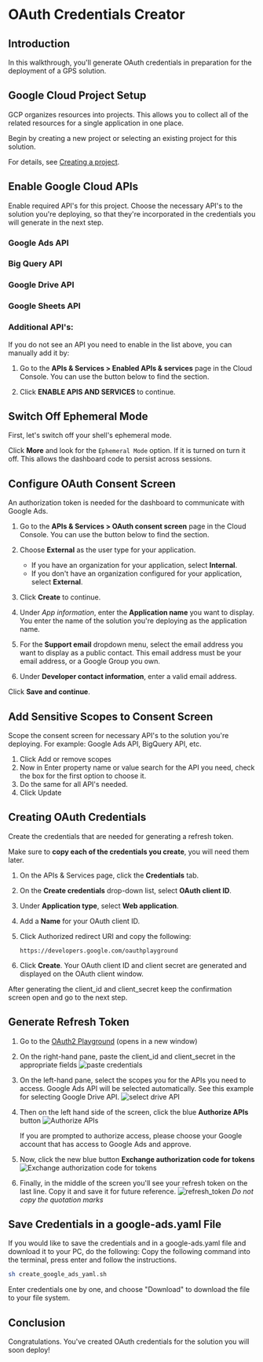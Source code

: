 # OAuth Credentials Creator

<walkthrough-metadata>
  <meta name="title" content="Creating OAuth credentials" />
  <meta name="description" content="A step by step guide on configuring cloud and creating OAuth credentials (client id, client secret and a refresh token)." />
</walkthrough-metadata>

## Introduction

In this walkthrough, you'll generate OAuth credentials in preparation for the deployment of a GPS solution.

<walkthrough-tutorial-difficulty difficulty="2"></walkthrough-tutorial-difficulty>
<walkthrough-tutorial-duration duration="10"></walkthrough-tutorial-duration>


## Google Cloud Project Setup

GCP organizes resources into projects. This allows you to
collect all of the related resources for a single application in one place.

Begin by creating a new project or selecting an existing project for this
solution.

<walkthrough-project-setup billing></walkthrough-project-setup>

For details, see
[Creating a project](https://cloud.google.com/resource-manager/docs/creating-managing-projects#creating_a_project).

## Enable Google Cloud APIs

Enable required API's for this project. Choose the necessary API's to the solution you're deploying, so that they're incorporated in the credentials you will generate in the next step.

### Google Ads API 

<walkthrough-enable-apis apis="googleads.googleapis.com">
</walkthrough-enable-apis>

### Big Query API 

<walkthrough-enable-apis apis="bigquery.googleapis.com">
</walkthrough-enable-apis>

### Google Drive API 

<walkthrough-enable-apis apis="drive.googleapis.com">
</walkthrough-enable-apis>

### Google Sheets API 

<walkthrough-enable-apis apis="sheets.googleapis.com">
</walkthrough-enable-apis>


### Additional API's:

If you do not see an API you need to enable in the list above, you can manually add it by:

1.  Go to the **APIs & Services > Enabled APIs & services** page in the Cloud
    Console. You can use the button below to find the section.

    <walkthrough-menu-navigation sectionId="API_SECTION;metropolis_enabled_apis_and_services"></walkthrough-menu-navigation>
    
2. Click <walkthrough-spotlight-pointer cssSelector="#cfc-action-bar-toolbar-container">**ENABLE APIS AND SERVICES**</walkthrough-spotlight-pointer> to continue.
    


## Switch Off Ephemeral Mode

First, let's switch off your shell's ephemeral mode.

Click <walkthrough-spotlight-pointer spotlightId="cloud-shell-more-button" target="cloudshell" title="Show me where">**More**</walkthrough-spotlight-pointer> and look for the `Ephemeral Mode` option. If it is turned on turn it off. This allows the dashboard code to persist across sessions.


## Configure OAuth Consent Screen

An authorization token is needed for the dashboard to communicate with Google Ads.

1.  Go to the **APIs & Services > OAuth consent screen** page in the Cloud
    Console. You can use the button below to find the section.

    <walkthrough-menu-navigation sectionId="API_SECTION;metropolis_api_consent"></walkthrough-menu-navigation>

1.  Choose **External** as the user type for your application.

    *   If you have an organization for your application, select **Internal**.
    *   If you don't have an organization configured for your application,
        select **External**.

1.  Click
    <walkthrough-spotlight-pointer cssSelector="button[type='submit']">**Create**</walkthrough-spotlight-pointer>
    to continue.

1.  Under *App information*, enter the **Application name** you want to display.
    You enter the name of the solution you're deploying as the application name.

1.  For the **Support email** dropdown menu, select the email address you want
    to display as a public contact. This email address must be your email
    address, or a Google Group you own.
2.  Under **Developer contact information**, enter a valid email address.

Click
    <walkthrough-spotlight-pointer cssSelector=".cfc-stepper-step-continue-button">**Save
    and continue**</walkthrough-spotlight-pointer>.

## Add Sensitive Scopes to Consent Screen

Scope the consent screen for necessary API's to the solution you're deploying. 
For example: Google Ads API, BigQuery API, etc. 

1. Click <walkthrough-spotlight-pointer locator="semantic({button 'Add or remove scopes'})">Add or remove scopes</walkthrough-spotlight-pointer>
1. Now in <walkthrough-spotlight-pointer locator="semantic({combobox 'Filter'})">Enter property name or value</walkthrough-spotlight-pointer> search for the API you need, check the box for the first option to choose it.
1. Do the same for all API's needed.
1. Click <walkthrough-spotlight-pointer locator="text('Update')">Update</walkthrough-spotlight-pointer>

## Creating OAuth Credentials

Create the credentials that are needed for generating a refresh token.

Make sure to **copy each of the credentials you create**, you will need them later.

1.  On the APIs & Services page, click the
    <walkthrough-spotlight-pointer cssSelector="#cfctest-section-nav-item-metropolis_api_credentials">**Credentials**</walkthrough-spotlight-pointer>
    tab.

1.  On the
    <walkthrough-spotlight-pointer cssSelector="[id$=action-bar-create-button]" validationPath="/apis/credentials">**Create
    credentials**</walkthrough-spotlight-pointer> drop-down list, select **OAuth
    client ID**.
1.  Under
    <walkthrough-spotlight-pointer cssSelector="[formcontrolname='typeControl']">**Application
    type**</walkthrough-spotlight-pointer>, select **Web application**.

1.  Add a
    <walkthrough-spotlight-pointer cssSelector="[formcontrolname='displayName']">**Name**</walkthrough-spotlight-pointer>
    for your OAuth client ID.

1. Click <walkthrough-spotlight-pointer locator="semantic({group 'Authorized redirect URIs'} {button 'Add URI'})">Authorized redirect URI</walkthrough-spotlight-pointer>
   and copy the following:
   ```
   https://developers.google.com/oauthplayground
   ```

1.  Click **Create**. Your OAuth client ID and client secret are generated and
    displayed on the OAuth client window.

After generating the client_id and client_secret keep the confirmation screen open and go to the next step.


## Generate Refresh Token

1. Go to the [OAuth2 Playground](https://developers.google.com/oauthplayground/#step1&scopes=https%3A//www.googleapis.com/auth/adwords&url=https%3A//&content_type=application/json&http_method=GET&useDefaultOauthCred=checked&oauthEndpointSelect=Google&oauthAuthEndpointValue=https%3A//accounts.google.com/o/oauth2/v2/auth&oauthTokenEndpointValue=https%3A//oauth2.googleapis.com/token&includeCredentials=unchecked&accessTokenType=bearer&autoRefreshToken=unchecked&accessType=offline&forceAprovalPrompt=checked&response_type=code) (opens in a new window)
2. On the right-hand pane, paste the client_id and client_secret in the appropriate fields ![paste credentials](https://services.google.com/fh/files/misc/pplayground_fields.png)
3. On the left-hand pane, select the scopes you for the APIs you need to access. Google Ads API will be selected automatically. See this example for selecting Google Drive API. ![select drive API](https://services.google.com/fh/files/misc/scope_selection.png)
4. Then on the left hand side of the screen, click the blue **Authorize APIs** button ![Authorize APIs](https://services.google.com/fh/files/misc/authorize_apis.png)

   If you are prompted to authorize access, please choose your Google account that has access to Google Ads and approve.
   
5. Now, click the new blue button **Exchange authorization code for tokens** ![Exchange authorization code for tokens](https://services.google.com/fh/files/misc/exchange_authorization_code_for_token.png)
6. Finally, in the middle of the screen you'll see your refresh token on the last line.  Copy it and save it for future reference.  ![refresh_token](https://services.google.com/fh/files/misc/refresh_token.png) *Do not copy the quotation marks*


## Save Credentials in a google-ads.yaml File 

If you would like to save the credentials and in a google-ads.yaml file and download it to your PC, do the following:
Copy the following command into the terminal, press enter and follow the instructions.

```bash
sh create_google_ads_yaml.sh
```

Enter credentials one by one, and choose "Download" to download the file to your file system.


## Conclusion

Congratulations. You've created OAuth credentials for the solution you will soon deploy!

<walkthrough-conclusion-trophy></walkthrough-conclusion-trophy>

<walkthrough-inline-feedback></walkthrough-inline-feedback>
